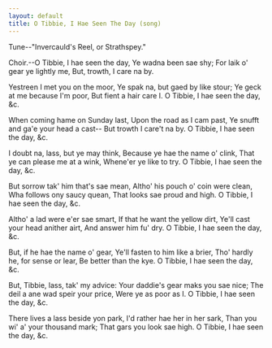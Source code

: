 ```yaml
---
layout: default
title: O Tibbie, I Hae Seen The Day (song)
---
```

Tune--"Invercauld's Reel, or Strathspey."


Choir.--O Tibbie, I hae seen the day,
Ye wadna been sae shy;
For laik o' gear ye lightly me,
But, trowth, I care na by.

Yestreen I met you on the moor,
Ye spak na, but gaed by like stour;
Ye geck at me because I'm poor,
But fient a hair care I.
O Tibbie, I hae seen the day, &c.

When coming hame on Sunday last,
Upon the road as I cam past,
Ye snufft and ga'e your head a cast--
But trowth I care't na by.
O Tibbie, I hae seen the day, &c.

I doubt na, lass, but ye may think,
Because ye hae the name o' clink,
That ye can please me at a wink,
Whene'er ye like to try.
O Tibbie, I hae seen the day, &c.

But sorrow tak' him that's sae mean,
Altho' his pouch o' coin were clean,
Wha follows ony saucy quean,
That looks sae proud and high.
O Tibbie, I hae seen the day, &c.

Altho' a lad were e'er sae smart,
If that he want the yellow dirt,
Ye'll cast your head anither airt,
And answer him fu' dry.
O Tibbie, I hae seen the day, &c.

But, if he hae the name o' gear,
Ye'll fasten to him like a brier,
Tho' hardly he, for sense or lear,
Be better than the kye.
O Tibbie, I hae seen the day, &c.

But, Tibbie, lass, tak' my advice:
Your daddie's gear maks you sae nice;
The deil a ane wad speir your price,
Were ye as poor as I.
O Tibbie, I hae seen the day, &c.

There lives a lass beside yon park,
I'd rather hae her in her sark,
Than you wi' a' your thousand mark;
That gars you look sae high.
O Tibbie, I hae seen the day, &c.
